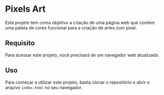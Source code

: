 # Pixels Art

Este projeto tem como objetivo a criação de uma página web que contém uma paleta de cores funcional para a criação de artes com pixel.

## Requisito

Para acessar este projeto, você precisará de um navegador web atualizado.

## Uso

Para começar a utilizar este projeto, basta clonar o repositório e abrir o arquivo `index.html` no seu navegador.
